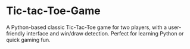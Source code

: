 # Tic-tac-Toe-Game
A Python-based classic Tic-Tac-Toe game for two players, with a user-friendly interface and win/draw detection. Perfect for learning Python or quick gaming fun.
